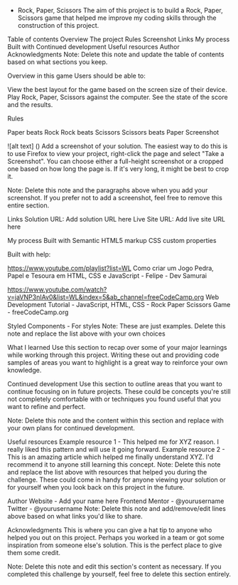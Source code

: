 - Rock, Paper, Scissors
The aim of this project is to build a Rock, Paper, Scissors game that helped me improve my coding skills through the construction of this project.

Table of contents
Overview
The project
Rules
Screenshot
Links
My process
Built with
Continued development
Useful resources
Author
Acknowledgments
Note: Delete this note and update the table of contents based on what sections you keep.

Overview
in this game Users should be able to:

View the best layout for the game based on the screen size of their device.
Play Rock, Paper, Scissors against the computer.
See the state of the score and the results.

Rules

Paper beats Rock
Rock beats Scissors
Scissors beats Paper
Screenshot

![alt text] ()
Add a screenshot of your solution. The easiest way to do this is to use Firefox to view your project, right-click the page and select "Take a Screenshot". You can choose either a full-height screenshot or a cropped one based on how long the page is. If it's very long, it might be best to crop it.


Note: Delete this note and the paragraphs above when you add your screenshot. If you prefer not to add a screenshot, feel free to remove this entire section.

Links
Solution URL: Add solution URL here
Live Site URL: Add live site URL here

My process
Built with
Semantic HTML5 markup
CSS custom properties

Built with help:

https://www.youtube.com/playlist?list=WL
Como criar um Jogo Pedra, Papel e Tesoura em HTML, CSS e JavaScript - 
Felipe - Dev Samurai


https://www.youtube.com/watch?v=jaVNP3nIAv0&list=WL&index=5&ab_channel=freeCodeCamp.org
Web Development Tutorial - JavaScript, HTML, CSS - Rock Paper Scissors Game  - 
freeCodeCamp.org


Styled Components - For styles
Note: These are just examples. Delete this note and replace the list above with your own choices

What I learned
Use this section to recap over some of your major learnings while working through this project. Writing these out and providing code samples of areas you want to highlight is a great way to reinforce your own knowledge.



Continued development
Use this section to outline areas that you want to continue focusing on in future projects. These could be concepts you're still not completely comfortable with or techniques you found useful that you want to refine and perfect.

Note: Delete this note and the content within this section and replace with your own plans for continued development.

Useful resources
Example resource 1 - This helped me for XYZ reason. I really liked this pattern and will use it going forward.
Example resource 2 - This is an amazing article which helped me finally understand XYZ. I'd recommend it to anyone still learning this concept.
Note: Delete this note and replace the list above with resources that helped you during the challenge. These could come in handy for anyone viewing your solution or for yourself when you look back on this project in the future.

Author
Website - Add your name here
Frontend Mentor - @yourusername
Twitter - @yourusername
Note: Delete this note and add/remove/edit lines above based on what links you'd like to share.

Acknowledgments
This is where you can give a hat tip to anyone who helped you out on this project. Perhaps you worked in a team or got some inspiration from someone else's solution. This is the perfect place to give them some credit.

Note: Delete this note and edit this section's content as necessary. If you completed this challenge by yourself, feel free to delete this section entirely.